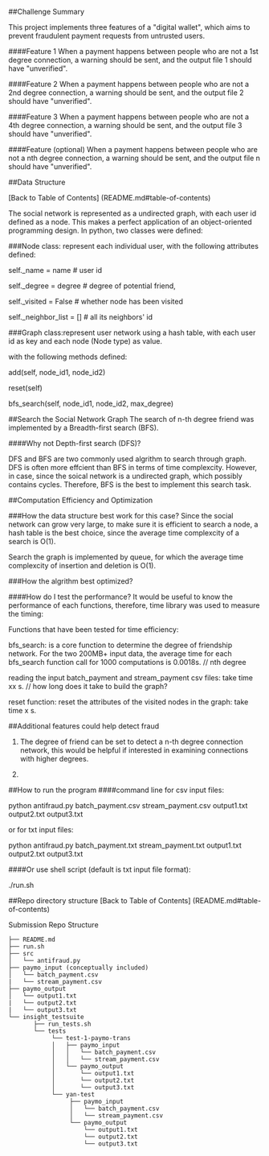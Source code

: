
##Challenge Summary

This project implements three features of a "digital wallet", which aims to prevent fraudulent payment requests from untrusted users. 
 
####Feature 1
When a payment happens between people who are not a 1st degree connection, a warning should be sent, and the output file 1 should have "unverified". 

####Feature 2
When a payment happens between people who are not a 2nd degree connection, a warning should be sent, and the output file 2 should have "unverified". 

####Feature 3
When a payment happens between people who are not a 4th degree connection, a warning should be sent, and the output file 3 should have "unverified". 

####Feature (optional)
When a payment happens between people who are not a nth degree connection, a warning should be sent, and the output file n should have "unverified". 

##Data Structure

[Back to Table of Contents] (README.md#table-of-contents)

The social network is represented as a undirected graph, with each user id defined as a node. This makes a perfect application of an object-oriented programming design. In python, two classes were defined: 

###Node class: represent each individual user, with the following attributes defined:  

self._name = name          # user id

self._degree = degree      # degree of potential friend,

self._visited = False      # whether node has been visited

self._neighbor_list = []   # all its neighbors' id
	

###Graph class:represent user network using a hash table, with each user id as key and each node (Node type) as value.   

with the following methods defined: 

add(self, node_id1, node_id2)    

reset(self)

bfs_search(self, node_id1, node_id2, max_degree)



##Search the Social Network Graph
The search of n-th degree friend was implemented by a Breadth-first search (BFS). 

####Why not Depth-first search (DFS)? 

DFS and BFS are two commonly used algrithm to search through graph. DFS is often more effcient than BFS in terms of time complexcity. However, in case, since the soical network is a undirected graph, which possibly contains cycles. Therefore, BFS is the best to implement this search task. 

##Computation Efficiency and Optimization

###How the data structure best work for this case?
Since the social network can grow very large, to make sure it is efficient to search a node, a hash table is the best choice, since the average time complexcity of a search is O(1). 

Search the graph is implemented by queue, for which the average time complexcity of insertion and deletion is O(1).

###How the algrithm best optimized? 



####How do I test the performance?
It would be useful to know the performance of each functions, therefore, time library was used to measure the timing:

Functions that have been tested for time efficiency: 

bfs_search:  is a core function to determine the degree of friendship network. For the two 200MB+ input data, the average time for each bfs_search function call for 1000 computations is 0.0018s.  // nth degree

reading the input batch_payment and stream_payment csv files: take time xx s. // how long does it take to build the graph? 

reset function: reset the attributes of the visited nodes in the graph:  take time x s.  



##Additional features could help detect fraud
1) The degree of friend can be set to detect a n-th degree connection network, this would be helpful if interested in examining connections with higher degrees. 

2)

##How to run the program
####command line for csv input files: 

python antifraud.py batch_payment.csv stream_payment.csv output1.txt output2.txt output3.txt

or for txt input files:

python antifraud.py batch_payment.txt stream_payment.txt output1.txt output2.txt output3.txt

####Or use shell script (default is txt input file format):

./run.sh


##Repo directory structure
[Back to Table of Contents] (README.md#table-of-contents)

Submission Repo Structure

	├── README.md 
	├── run.sh
	├── src
	│  	└── antifraud.py
	├── paymo_input (conceptually included)
	│   └── batch_payment.csv
	|   └── stream_payment.csv
	├── paymo_output
	│   └── output1.txt
	|   └── output2.txt
	|   └── output3.txt
	└── insight_testsuite
	 	   ├── run_tests.sh
		   └── tests
	        	└── test-1-paymo-trans
        		│   ├── paymo_input
        		│   │   └── batch_payment.csv
        		│   │   └── stream_payment.csv
        		│   └── paymo_output
        		│       └── output1.txt
        		│       └── output2.txt
        		│       └── output3.txt
        		└── yan-test
            		 ├── paymo_input
        		     │   └── batch_payment.csv
        		     │   └── stream_payment.csv
        		     └── paymo_output
        		         └── output1.txt
        		         └── output2.txt
        		         └── output3.txt

